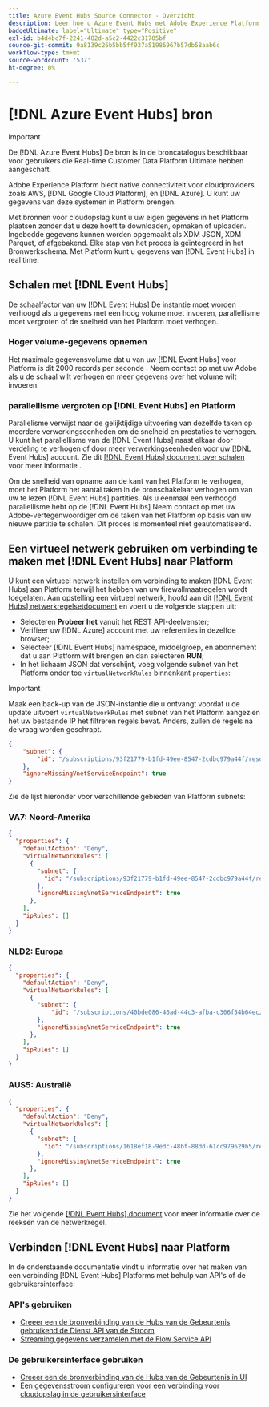 ```yaml
---
title: Azure Event Hubs Source Connector - Overzicht
description: Leer hoe u Azure Event Hubs met Adobe Experience Platform kunt verbinden met behulp van API's of de gebruikersinterface.
badgeUltimate: label="Ultimate" type="Positive"
exl-id: b4d4bc7f-2241-482d-a5c2-4422c31705bf
source-git-commit: 9a8139c26b5bb5ff937a51986967b57db58aab6c
workflow-type: tm+mt
source-wordcount: '537'
ht-degree: 0%

---
```


# [!DNL Azure Event Hubs] bron

>[!IMPORTANT]
>
>De [!DNL Azure Event Hubs] De bron is in de broncatalogus beschikbaar voor gebruikers die Real-time Customer Data Platform Ultimate hebben aangeschaft.

Adobe Experience Platform biedt native connectiviteit voor cloudproviders zoals AWS, [!DNL Google Cloud Platform], en [!DNL Azure]. U kunt uw gegevens van deze systemen in Platform brengen.

Met bronnen voor cloudopslag kunt u uw eigen gegevens in het Platform plaatsen zonder dat u deze hoeft te downloaden, opmaken of uploaden. Ingebedde gegevens kunnen worden opgemaakt als XDM JSON, XDM Parquet, of afgebakend. Elke stap van het proces is geïntegreerd in het Bronwerkschema. Met Platform kunt u gegevens van [!DNL Event Hubs] in real time.

## Schalen met [!DNL Event Hubs]

De schaalfactor van uw [!DNL Event Hubs] De instantie moet worden verhoogd als u gegevens met een hoog volume moet invoeren, parallellisme moet vergroten of de snelheid van het Platform moet verhogen.

### Hoger volume-gegevens opnemen

Het maximale gegevensvolume dat u van uw [!DNL Event Hubs] voor Platform is dit 2000 records per seconde . Neem contact op met uw Adobe als u de schaal wilt verhogen en meer gegevens over het volume wilt invoeren.

### parallellisme vergroten op [!DNL Event Hubs] en Platform

Parallelisme verwijst naar de gelijktijdige uitvoering van dezelfde taken op meerdere verwerkingseenheden om de snelheid en prestaties te verhogen. U kunt het parallellisme van de [!DNL Event Hubs] naast elkaar door verdeling te verhogen of door meer verwerkingseenheden voor uw [!DNL Event Hubs] account. Zie dit [[!DNL Event Hubs] document over schalen](https://docs.microsoft.com/en-us/azure/event-hubs/event-hubs-scalability) voor meer informatie .

Om de snelheid van opname aan de kant van het Platform te verhogen, moet het Platform het aantal taken in de bronschakelaar verhogen om van uw te lezen [!DNL Event Hubs] partities. Als u eenmaal een verhoogd parallellisme hebt op de [!DNL Event Hubs] Neem contact op met uw Adobe-vertegenwoordiger om de taken van het Platform op basis van uw nieuwe partitie te schalen. Dit proces is momenteel niet geautomatiseerd.

## Een virtueel netwerk gebruiken om verbinding te maken met [!DNL Event Hubs] naar Platform

U kunt een virtueel netwerk instellen om verbinding te maken [!DNL Event Hubs] aan Platform terwijl het hebben van uw firewallmaatregelen wordt toegelaten. Aan opstelling een virtueel netwerk, hoofd aan dit [[!DNL Event Hubs] netwerkregelsetdocument](https://docs.microsoft.com/en-us/rest/api/eventhub/preview/namespaces-network-rule-set/create-or-update-network-rule-set#code-try-0) en voert u de volgende stappen uit:

* Selecteren **Probeer het** vanuit het REST API-deelvenster;
* Verifieer uw [!DNL Azure] account met uw referenties in dezelfde browser;
* Selecteer [!DNL Event Hubs] namespace, middelgroep, en abonnement dat u aan Platform wilt brengen en dan selecteren **RUN**;
* In het lichaam JSON dat verschijnt, voeg volgende subnet van het Platform onder toe `virtualNetworkRules` binnenkant `properties`:


>[!IMPORTANT]
>
>Maak een back-up van de JSON-instantie die u ontvangt voordat u de update uitvoert `virtualNetworkRules` met subnet van het Platform aangezien het uw bestaande IP het filtreren regels bevat. Anders, zullen de regels na de vraag worden geschrapt.


```json
{
    "subnet": {
        "id": "/subscriptions/93f21779-b1fd-49ee-8547-2cdbc979a44f/resourceGroups/ethos_12_prod_va7_network/providers/Microsoft.Network/virtualNetworks/ethos_12_prod_va7_network_10_19_144_0_22/subnets/ethos_12_prod_va7_network_10_19_144_0_22"
    },
    "ignoreMissingVnetServiceEndpoint": true
}
```

Zie de lijst hieronder voor verschillende gebieden van Platform subnets:

### VA7: Noord-Amerika

```json
{
  "properties": {
    "defaultAction": "Deny",
    "virtualNetworkRules": [
      {
        "subnet": {
          "id": "/subscriptions/93f21779-b1fd-49ee-8547-2cdbc979a44f/resourceGroups/ethos_12_prod_va7_network/providers/Microsoft.Network/virtualNetworks/ethos_12_prod_va7_network_10_19_144_0_22/subnets/ethos_12_prod_va7_network_10_19_144_0_22"
        },
        "ignoreMissingVnetServiceEndpoint": true
      },
    ],
    "ipRules": []
  }
}
```

### NLD2: Europa

```json
{
  "properties": {
    "defaultAction": "Deny",
    "virtualNetworkRules": [
      {
        "subnet": {
            "id": "/subscriptions/40bde086-46ad-44c3-afba-c306f54b64ec/resourceGroups/ethos_12_prod_nld2_network/providers/Microsoft.Network/virtualNetworks/ethos_12_prod_nld2_network_10_20_40_0_23/subnets/ethos_12_prod_nld2_network_10_20_40_0_23"
        }, 
        "ignoreMissingVnetServiceEndpoint": true
      },
    ],
    "ipRules": []
  }
}
```

### AUS5: Australië

```json
{
  "properties": {
    "defaultAction": "Deny",
    "virtualNetworkRules": [
      {
        "subnet": {
          "id": "/subscriptions/1618ef18-9edc-48bf-88dd-61cc979629b5/resourceGroups/ethos_12_prod_aus5_network/providers/Microsoft.Network/virtualNetworks/ethos_12_prod_aus5_network_10_21_116_0_22/subnets/ethos_12_prod_aus5_network_10_21_116_0_22"
        },
        "ignoreMissingVnetServiceEndpoint": true
      },
    ],
    "ipRules": []
  }
}
```

Zie het volgende [[!DNL Event Hubs] document](https://docs.microsoft.com/en-us/rest/api/eventhub/preview/namespaces-network-rule-set/create-or-update-network-rule-set) voor meer informatie over de reeksen van de netwerkregel.

## Verbinden [!DNL Event Hubs] naar Platform

In de onderstaande documentatie vindt u informatie over het maken van een verbinding [!DNL Event Hubs] Platforms met behulp van API&#39;s of de gebruikersinterface:

### API&#39;s gebruiken

* [Creeer een de bronverbinding van de Hubs van de Gebeurtenis gebruikend de Dienst API van de Stroom](../../tutorials/api/create/cloud-storage/eventhub.md)
* [Streaming gegevens verzamelen met de Flow Service API](../../tutorials/api/collect/streaming.md)

### De gebruikersinterface gebruiken

* [Creeer een de bronverbinding van de Hubs van de Gebeurtenis in UI](../../tutorials/ui/create/cloud-storage/eventhub.md)
* [Een gegevensstroom configureren voor een verbinding voor cloudopslag in de gebruikersinterface](../../tutorials/ui/dataflow/streaming/cloud-storage-streaming.md)
